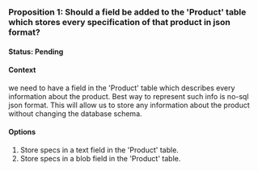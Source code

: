 ### Proposition 1: Should a field be added to the 'Product' table which stores every specification of that product in json format?

#### Status: Pending

#### Context
we need to have a field in the 'Product' table which describes every information about the product. Best way to represent such info is no-sql json format. This will allow us to store any information about the product without changing the database schema.

#### Options
1. Store specs in a text field in the 'Product' table.
2. Store specs in a blob field in the 'Product' table.